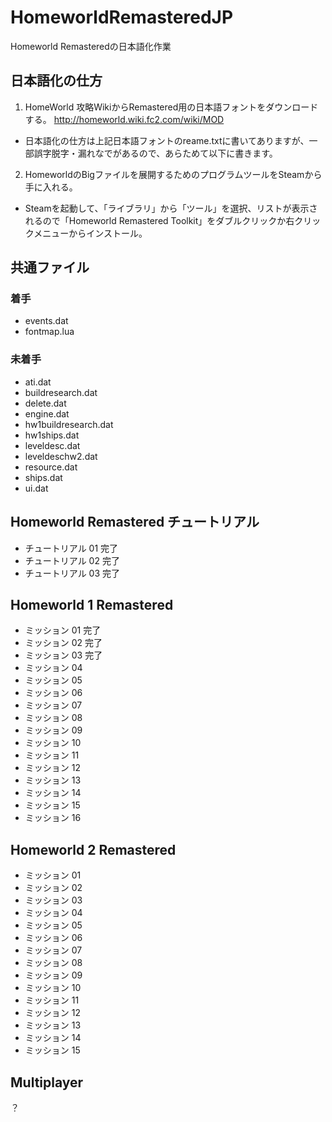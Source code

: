 # HomeworldRemasteredJP
Homeworld Remasteredの日本語化作業


## 日本語化の仕方
1. HomeWorld 攻略WikiからRemastered用の日本語フォントをダウンロードする。
http://homeworld.wiki.fc2.com/wiki/MOD
* 日本語化の仕方は上記日本語フォントのreame.txtに書いてありますが、一部誤字脱字・漏れなでがあるので、あらためて以下に書きます。

2. HomeworldのBigファイルを展開するためのプログラムツールをSteamから手に入れる。
* Steamを起動して、「ライブラリ」から「ツール」を選択、リストが表示されるので「Homeworld Remastered Toolkit」をダブルクリックか右クリックメニューからインストール。












## 共通ファイル
### 着手
* events.dat
* fontmap.lua

### 未着手
* ati.dat
* buildresearch.dat
* delete.dat
* engine.dat
* hw1buildresearch.dat
* hw1ships.dat
* leveldesc.dat
* leveldeschw2.dat
* resource.dat
* ships.dat
* ui.dat

## Homeworld Remastered チュートリアル
* チュートリアル 01 完了
* チュートリアル 02 完了
* チュートリアル 03 完了

## Homeworld 1 Remastered
* ミッション 01 完了
* ミッション 02 完了
* ミッション 03 完了
* ミッション 04
* ミッション 05
* ミッション 06
* ミッション 07
* ミッション 08
* ミッション 09
* ミッション 10
* ミッション 11
* ミッション 12
* ミッション 13
* ミッション 14
* ミッション 15
* ミッション 16

## Homeworld 2 Remastered
* ミッション 01
* ミッション 02
* ミッション 03
* ミッション 04
* ミッション 05
* ミッション 06
* ミッション 07
* ミッション 08
* ミッション 09
* ミッション 10
* ミッション 11
* ミッション 12
* ミッション 13
* ミッション 14
* ミッション 15

## Multiplayer
？

